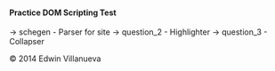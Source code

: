 #### Practice DOM Scripting Test

-> schegen - Parser for site
-> question_2 - Highlighter
-> question_3 - Collapser

&copy; 2014 Edwin Villanueva